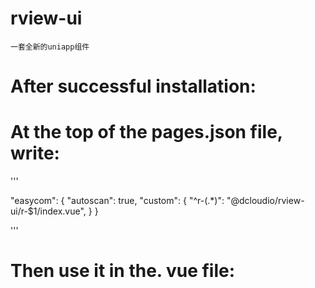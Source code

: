 # rview-ui
	一套全新的uniapp组件
	
# After successful installation:

# At the top of the pages.json file, write:
'''

  "easycom": {
    "autoscan": true,
    "custom": {
      "^r-(.*)": "@dcloudio/rview-ui/r-$1/index.vue",
    }
  }

'''
# Then use it in the. vue file:

<template>
  <r-button>按钮</r-button>
</template>